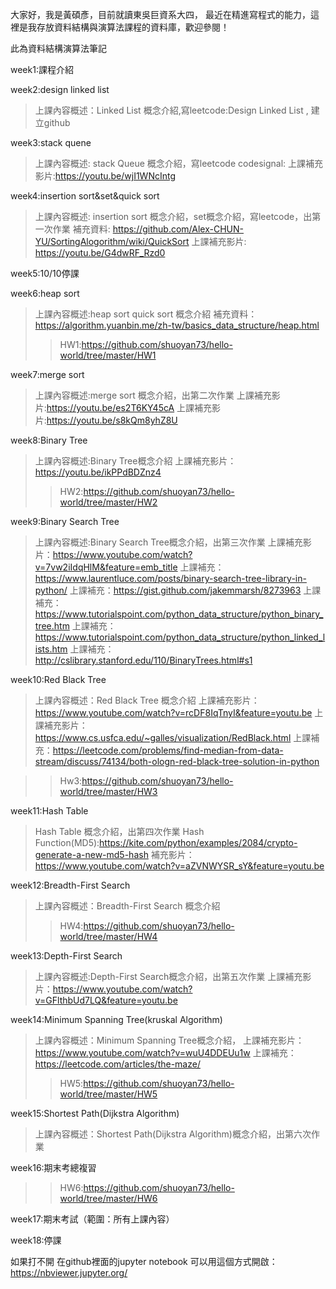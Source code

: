大家好，我是黃碩彥，目前就讀東吳巨資系大四， 最近在精進寫程式的能力，這裡是我存放資料結構與演算法課程的資料庫，歡迎參閱！

此為資料結構演算法筆記

week1:課程介紹


week2:design linked list

>上課內容概述：Linked List 概念介紹,寫leetcode:Design Linked List , 建立github

week3:stack quene

>上課內容概述: stack Queue 概念介紹，寫leetcode
>codesignal:
>上課補充影片:https://youtu.be/wjI1WNcIntg

week4:insertion sort&set&quick sort

>上課內容概述: insertion sort 概念介紹，set概念介紹，寫leetcode，出第一次作業
>補充資料: https://github.com/Alex-CHUN-YU/SortingAlogorithm/wiki/QuickSort
>上課補充影片: https://youtu.be/G4dwRF_Rzd0

week5:10/10停課


week6:heap sort 

>上課內容概述:heap sort quick sort 概念介紹
>補充資料：https://algorithm.yuanbin.me/zh-tw/basics_data_structure/heap.html
>>HW1:https://github.com/shuoyan73/hello-world/tree/master/HW1


week7:merge sort

>上課內容概述:merge sort 概念介紹，出第二次作業
>上課補充影片:https://youtu.be/es2T6KY45cA
>上課補充影片:https://youtu.be/s8kQm8yhZ8U

week8:Binary Tree

>上課內容概述:Binary Tree概念介紹
>上課補充影片：https://youtu.be/ikPPdBDZnz4
>>HW2:https://github.com/shuoyan73/hello-world/tree/master/HW2

week9:Binary Search Tree

>上課內容概述:Binary Search Tree概念介紹，出第三次作業
>上課補充影片：https://www.youtube.com/watch?v=7vw2iIdqHlM&feature=emb_title
>上課補充：https://www.laurentluce.com/posts/binary-search-tree-library-in-python/
>上課補充：https://gist.github.com/jakemmarsh/8273963
>上課補充：https://www.tutorialspoint.com/python_data_structure/python_binary_tree.htm
>上課補充：https://www.tutorialspoint.com/python_data_structure/python_linked_lists.htm
>上課補充：http://cslibrary.stanford.edu/110/BinaryTrees.html#s1

week10:Red Black Tree 

>上課內容概述：Red Black Tree 概念介紹
>上課補充影片：https://www.youtube.com/watch?v=rcDF8IqTnyI&feature=youtu.be
>上課補充影片：https://www.cs.usfca.edu/~galles/visualization/RedBlack.html
>上課補充：https://leetcode.com/problems/find-median-from-data-stream/discuss/74134/both-ologn-red-black-tree-solution-in-python

>>Hw3:https://github.com/shuoyan73/hello-world/tree/master/HW3

week11:Hash Table

>Hash Table 概念介紹，出第四次作業
>Hash Function(MD5):https://kite.com/python/examples/2084/crypto-generate-a-new-md5-hash
>補充影片：https://www.youtube.com/watch?v=aZVNWYSR_sY&feature=youtu.be

week12:Breadth-First Search

>上課內容概述：Breadth-First Search 概念介紹
>>HW4:https://github.com/shuoyan73/hello-world/tree/master/HW4

week13:Depth-First Search

>上課內容概述:Depth-First Search概念介紹，出第五次作業
>上課補充影片：https://www.youtube.com/watch?v=GFlthbUd7LQ&feature=youtu.be

week14:Minimum Spanning Tree(kruskal Algorithm)

>上課內容概述：Minimum Spanning Tree概念介紹，
>上課補充影片：https://www.youtube.com/watch?v=wuU4DDEUu1w
>上課補充：https://leetcode.com/articles/the-maze/
>>HW5:https://github.com/shuoyan73/hello-world/tree/master/HW5

week15:Shortest Path(Dijkstra Algorithm)

>上課內容概述：Shortest Path(Dijkstra Algorithm)概念介紹，出第六次作業


week16:期末考總複習

>>HW6:https://github.com/shuoyan73/hello-world/tree/master/HW6

week17:期末考試（範圍：所有上課內容）

week18:停課







如果打不開 在github裡面的jupyter notebook 
可以用這個方式開啟：
https://nbviewer.jupyter.org/
